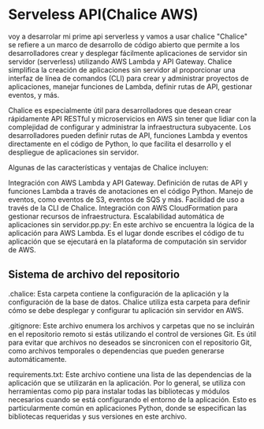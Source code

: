 # Serveless API(Chalice AWS)
voy a desarrolar mi prime api serverless y vamos a usar chalice
"Chalice" se refiere a un marco de desarrollo de código abierto que permite a los desarrolladores crear y desplegar fácilmente aplicaciones de servidor sin servidor (serverless) utilizando AWS Lambda y API Gateway. Chalice simplifica la creación de aplicaciones sin servidor al proporcionar una interfaz de línea de comandos (CLI) para crear y administrar proyectos de aplicaciones, manejar funciones de Lambda, definir rutas de API, gestionar eventos, y más.

Chalice es especialmente útil para desarrolladores que desean crear rápidamente API RESTful y microservicios en AWS sin tener que lidiar con la complejidad de configurar y administrar la infraestructura subyacente. Los desarrolladores pueden definir rutas de API, funciones Lambda y eventos directamente en el código de Python, lo que facilita el desarrollo y el despliegue de aplicaciones sin servidor.

Algunas de las características y ventajas de Chalice incluyen:

Integración con AWS Lambda y API Gateway.
Definición de rutas de API y funciones Lambda a través de anotaciones en el código Python.
Manejo de eventos, como eventos de S3, eventos de SQS y más.
Facilidad de uso a través de la CLI de Chalice.
Integración con AWS CloudFormation para gestionar recursos de infraestructura.
Escalabilidad automática de aplicaciones sin servidor.pp.py: En este archivo se encuentra la lógica de la aplicación para AWS Lambda. Es el lugar donde escribes el código de tu aplicación que se ejecutará en la plataforma de computación sin servidor de AWS.
## Sistema de archivo del repositorio
.chalice: Esta carpeta contiene la configuración de la aplicación y la configuración de la base de datos. Chalice utiliza esta carpeta para definir cómo se debe desplegar y configurar tu aplicación sin servidor en AWS.

.gitignore: Este archivo enumera los archivos y carpetas que no se incluirán en el repositorio remoto si estás utilizando el control de versiones Git. Es útil para evitar que archivos no deseados se sincronicen con el repositorio Git, como archivos temporales o dependencias que pueden generarse automáticamente.

requirements.txt: Este archivo contiene una lista de las dependencias de la aplicación que se utilizarán en la aplicación. Por lo general, se utiliza con herramientas como pip para instalar todas las bibliotecas y módulos necesarios cuando se está configurando el entorno de la aplicación. Esto es particularmente común en aplicaciones Python, donde se especifican las bibliotecas requeridas y sus versiones en este archivo.





